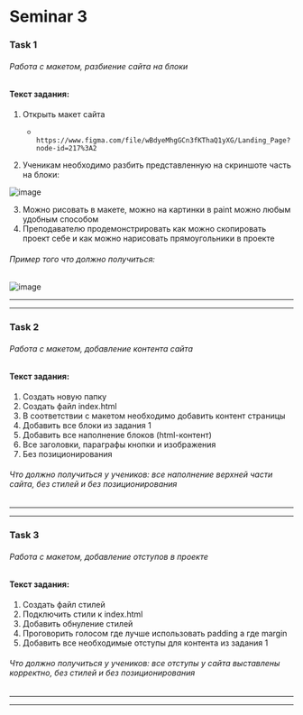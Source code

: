 # Seminar 3

### Task 1

###### Работа с макетом, разбиение сайта на блоки

#### Текст задания:

1. Открыть макет сайта 
    -       https://www.figma.com/file/wBdyeMhgGCn3fKThaQ1yXG/Landing_Page?node-id=217%3A2
2. Ученикам необходимо разбить представленную на скриншоте часть на блоки:  

![image](https://github.com/EvgeniyLukashevich/webDesignBasics/assets/108574612/7c4f5d7f-8c62-45f1-8e43-07b38097bc43)


3. Можно рисовать в макете, можно на картинки в paint можно любым удобным способом
4. Преподавателю продемонстрировать как можно скопировать проект себе и как можно нарисовать прямоугольники в проекте  

###### Пример того что должно получиться:  

![image](https://github.com/EvgeniyLukashevich/webDesignBasics/assets/108574612/f62394cb-e1b8-4a65-b3bd-bc7f1c17380e)


---
---  
  
### Task 2

###### Работа с макетом, добавление контента сайта

#### Текст задания:

1. Создать новую папку
2. Создать файл index.html
3. В соответствии с макетом необходимо добавить контент страницы
4. Добавить все блоки из задания 1
5. Добавить все наполнение блоков (html-контент)
6. Все заголовки, параграфы кнопки и изображения
7. Без позиционирования

###### Что должно получиться у учеников: все наполнение верхней части сайта, без стилей и без позиционирования  
---  
---  
  
### Task 3

###### Работа с макетом, добавление отступов в проекте

#### Текст задания:

1. Создать файл стилей
2. Подключить стили к index.html
3. Добавить обнуление стилей
4. Проговорить голосом где лучше использовать padding а где margin
5. Добавить все необходимые отступы для контента из задания 1

###### Что должно получиться у учеников: все отступы у сайта выставлены корректно, без стилей и без позиционирования  
---
---  
  
